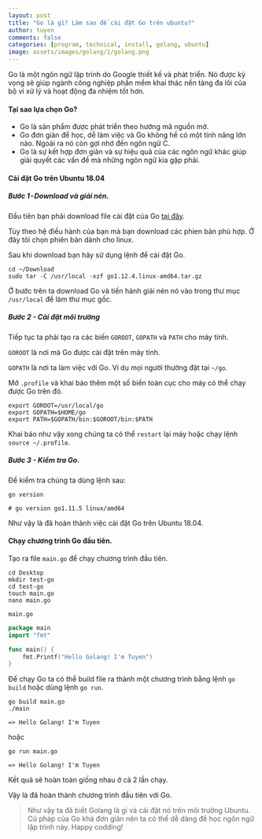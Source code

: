 ```yaml
---
layout: post
title: "Go là gì? Làm sao để cài đặt Go trên ubuntu?"
author: tuyen
comments: false
categories: [program, technical, install, golang, ubuntu]
image: assets/images/golang/1/golang.png
---
```


Go là một ngôn ngữ lập trình do Google thiết kế và phát triển. Nó được kỳ vọng sẽ giúp ngành công nghiệp phần mềm khai thác nền tảng đa lõi của bộ vi xử lý và hoạt động đa nhiệm tốt hơn.

#### Tại sao lựa chọn Go?

- Go là sản phẩm được phát triển theo hướng mã nguồn mở.
- Go đơn giản để học, dễ làm việc và Go không hề có một tính năng lớn nào. Ngoài ra nó còn gợi nhớ đến ngôn ngữ C.
- Go là sự kết hợp đơn giản và sự hiệu quả của các ngôn ngữ khác giúp giải quyết các vấn đề mà những ngôn ngữ kia gặp phải.

#### Cài đặt Go trên Ubuntu 18.04

##### Bước 1 - Download và giải nén.

Đầu tiên bạn phải download file cài đặt của Go [tại đây](https://golang.org/dl/).

Tùy theo hệ điều hành của bạn mà bạn download các phien bản phù hợp. Ở đây tôi chọn phiên bản dành cho linux.

Sau khi download bạn hãy sử dụng lệnh để cài đặt Go.

```shell
cd ~/Download
sudo tar -C /usr/local -xzf go1.12.4.linux-amd64.tar.gz
```

Ở bước trên ta download Go và tiến hành giải nén nó vào trong thư mục `/usr/local` để làm thư mục gốc.

##### Bước 2 - Cài đặt môi trường

Tiếp tục ta phải tạo ra các biến `GOROOT`, `GOPATH` và `PATH` cho máy tính.

`GOROOT` là nơi mà Go được cài đặt trên máy tính.

`GOPATH` là nơi ta làm việc với Go. Ví dụ mọi người thường đặt tại `~/go`.

Mở `.profile` và khai báo thêm một số biến toàn cục cho máy có thể chạy được Go trên đó.

```shell
export GOROOT=/usr/local/go
export GOPATH=$HOME/go
export PATH=$GOPATH/bin:$GOROOT/bin:$PATH
```

Khai báo như vậy xong chúng ta có thể `restart` lại máy hoặc chạy lệnh `source ~/.profile`.

##### Bước 3 - Kiểm tra Go.

Để kiểm tra chúng ta dùng lệnh sau:

```shell
go version

# go version go1.11.5 linux/amd64
```

Như vậy là đã hoàn thành việc cài đặt Go trên Ubuntu 18.04.

#### Chạy chương trình Go đầu tiên.

Tạo ra file `main.go` để chạy chương trình đầu tiên.
```shell
cd Desktop
mkdir test-go
cd test-go
touch main.go
nano main.go
```

`main.go`
```go
package main
import "fmt"

func main() {
    fmt.Printf("Hello Golang! I'm Tuyen")
}
```
Để chạy Go ta có thể build file ra thành một chương trình bằng lệnh `go build` hoặc dùng lệnh `go run`.

```shell
go build main.go
./main

=> Hello Golang! I'm Tuyen
```

hoặc

```shell
go run main.go

=> Hello Golang! I'm Tuyen
```

Kết quả sẽ hoàn toàn giống nhau ở cả 2 lần chạy.

Vậy là đã hoàn thành chương trình đầu tiên với Go.

>Như vậy ta đã biết Golang là gì và cài đặt nó trên môi trường Ubuntu. Cú pháp của Go khá đơn giản nên ta có thể dễ dàng để học ngôn ngữ lập trình này. Happy codding!